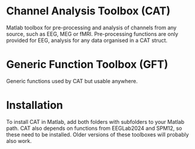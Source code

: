 # Channel Analysis Toolbox (CAT)
Matlab toolbox for pre-processing and analysis of channels from any source, such as EEG, MEG or fMRI.
Pre-processing functions are only provided for EEG, analysis for any data organised in a CAT struct.

# Generic Function Toolbox (GFT)
Generic functions used by CAT but usable anywhere.

# Installation
To install CAT in Matlab, add both folders with subfolders to your Matlab path.
CAT also depends on functions from EEGLab2024 and SPM12, so these need to be installed. Older
versions of these toolboxes will probably also work.